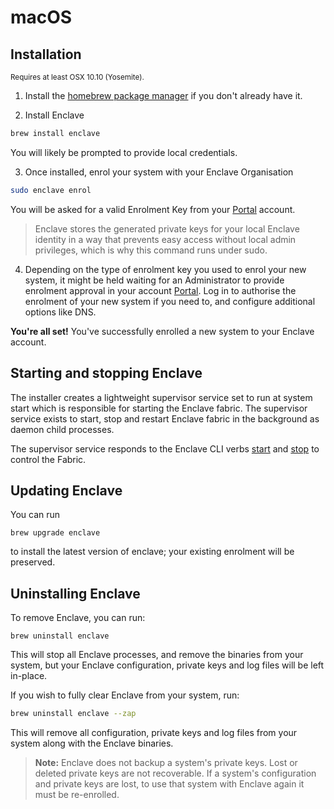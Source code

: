 
# macOS

## Installation

<small>Requires at least OSX 10.10 (Yosemite).</small>

1. Install the [homebrew package manager](https://brew.sh/) if you don't already have it.

2. Install Enclave
```bash
brew install enclave
```
You will likely be prompted to provide local credentials.  

3. Once installed, enrol your system with your Enclave Organisation   
```bash
sudo enclave enrol
```
You will be asked for a valid Enrolment Key from your [Portal](https://portal.enclave.io/) account.
> Enclave stores the generated private keys for your local Enclave identity in a way that prevents easy access without local admin privileges, which is why this command runs under sudo.

4. Depending on the type of enrolment key you used to enrol your new system, it might be held waiting for an Administrator to provide enrolment approval in your account [Portal](https://portal.enclave.io/). Log in to authorise the enrolment of your new system if you need to, and configure additional options like DNS.

**You're all set!** You've successfully enrolled a new system to your Enclave account.
  
## Starting and stopping Enclave

The installer creates a lightweight supervisor service set to run at system start which is responsible for starting the Enclave fabric. The supervisor service exists to start, stop and restart Enclave fabric in the background as daemon child processes.

The supervisor service responds to the Enclave CLI verbs [start](/handbook/fabric/cli/start) and [stop](/handbook/fabric/cli/stop) to control the Fabric.

## Updating Enclave

You can run    
```
brew upgrade enclave
``` 
to install the latest version of enclave; your existing enrolment will be preserved.

## Uninstalling Enclave

To remove Enclave, you can run:

```
brew uninstall enclave
```

This will stop all Enclave processes, and remove the binaries from your system, but your Enclave configuration, private keys and log files will be left in-place. 

If you wish to fully clear Enclave from your system, run:

```bash
brew uninstall enclave --zap
```

This will remove all configuration, private keys and log files from your system along with the Enclave binaries.

> **Note:** Enclave does not backup a system's private keys. Lost or deleted private keys are not recoverable. If a system's configuration and private keys are lost, to use that system with Enclave again it must be re-enrolled.
